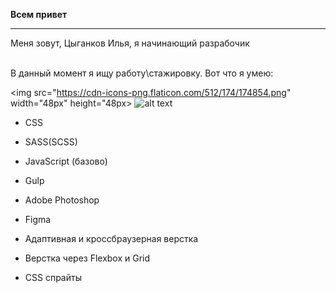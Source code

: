 <b>Всем привет</b>
___
Меня зовут, Цыганков Илья, я начинающий разрабочик

<br>
В данный момент я ищу работу\стажировку. Вот что я умею:

 <img src="https://cdn-icons-png.flaticon.com/512/174/174854.png" width="48px" height="48px>
![alt text](https://cdn-icons-png.flaticon.com/512/174/174854.png)
- CSS
- SASS(SCSS)
- JavaScript (базово)
- Gulp

- Adobe Photoshop
- Figma

- Адаптивная и кроссбраузерная верстка
- Верстка через Flexbox и Grid
- CSS спрайты
